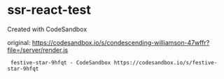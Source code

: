 # ssr-react-test
Created with CodeSandbox

original:
  https://codesandbox.io/s/condescending-williamson-47wffr?file=/server/render.js

     festive-star-9hfqt - CodeSandbox https://codesandbox.io/s/festive-star-9hfqt
